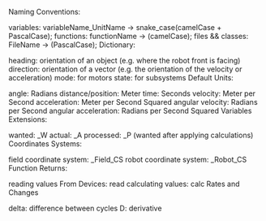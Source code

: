 Naming Conventions:

variables: variableName_UnitName -> snake_case(camelCase + PascalCase);
functions: functionName -> (camelCase);
files && classes: FileName -> (PascalCase);
Dictionary:

heading: orientation of an object (e.g. where the robot front is facing)
direction: orientation of a vector (e.g. the orientation of the velocity or acceleration)
mode: for motors
state: for subsystems
Default Units:

angle: Radians
distance/position: Meter
time: Seconds
velocity: Meter per Second
acceleration: Meter per Second Squared
angular velocity: Radians per Second
angular acceleration: Radians per Second Squared
Variables Extensions:

wanted: \_W
actual: \_A
processed: \_P (wanted after applying calculations)
Coordinates Systems:

field coordinate system: \_Field_CS
robot coordinate system: \_Robot_CS
Function Returns:

reading values From Devices: read
calculating values: calc
Rates and Changes

delta: difference between cycles
D: derivative
